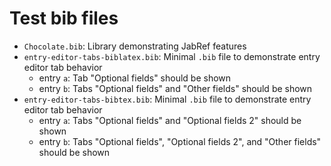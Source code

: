 # Test bib files

- `Chocolate.bib`: Library demonstrating JabRef features
- `entry-editor-tabs-biblatex.bib`: Minimal `.bib` file to demonstrate entry editor tab behavior
  - entry `a`: Tab "Optional fields" should be shown
  - entry `b`: Tabs "Optional fields" and "Other fields" should be shown
- `entry-editor-tabs-bibtex.bib`: Minimal `.bib` file to demonstrate entry editor tab behavior
  - entry `a`: Tabs "Optional fields" and "Optional fields 2" should be shown
  - entry `b`: Tabs "Optional fields", "Optional fields 2", and "Other fields" should be shown